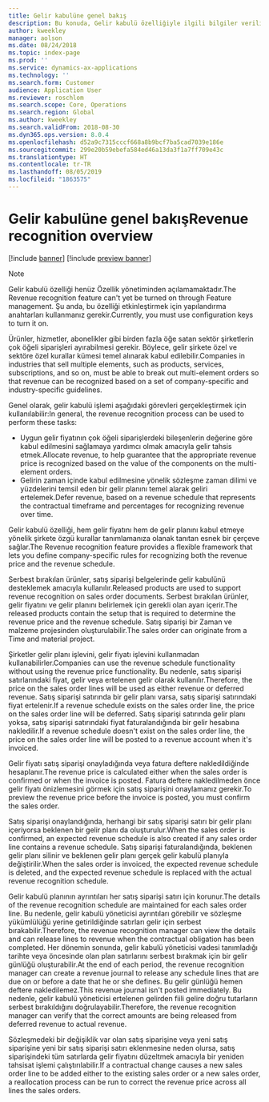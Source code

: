 ```yaml
---
title: Gelir kabulüne genel bakış
description: Bu konuda, Gelir kabulü özelliğiyle ilgili bilgiler verilir. Bu özellik, birden fazla öğe içeren siparişler için hem gelir fiyatını hem de gelir planını kabul etmeye yönelik şirkete özgü kurallar tanımlamanıza olanak tanıtan esnek bir çerçeve sağlar.
author: kweekley
manager: aolson
ms.date: 08/24/2018
ms.topic: index-page
ms.prod: ''
ms.service: dynamics-ax-applications
ms.technology: ''
ms.search.form: Customer
audience: Application User
ms.reviewer: roschlom
ms.search.scope: Core, Operations
ms.search.region: Global
ms.author: kweekley
ms.search.validFrom: 2018-08-30
ms.dyn365.ops.version: 8.0.4
ms.openlocfilehash: d52a9c7315cccf668a8b9bcf7ba5cad7039e186e
ms.sourcegitcommit: 299e20b59ebefa584ed46a13da3f1a7ff709e43c
ms.translationtype: HT
ms.contentlocale: tr-TR
ms.lasthandoff: 08/05/2019
ms.locfileid: "1863575"
---
```

# <a name="revenue-recognition-overview"></a><span data-ttu-id="ec0aa-104">Gelir kabulüne genel bakış</span><span class="sxs-lookup"><span data-stu-id="ec0aa-104">Revenue recognition overview</span></span>

[!include [banner](../includes/banner.md)]
[!include [preview banner](../includes/preview-banner.md)]

> [!NOTE]
> <span data-ttu-id="ec0aa-105">Gelir kabulü özelliği henüz Özellik yönetiminden açılamamaktadır.</span><span class="sxs-lookup"><span data-stu-id="ec0aa-105">The Revenue recognition feature can't yet be turned on through Feature management.</span></span> <span data-ttu-id="ec0aa-106">Şu anda, bu özelliği etkinleştirmek için yapılandırma anahtarları kullanmanız gerekir.</span><span class="sxs-lookup"><span data-stu-id="ec0aa-106">Currently, you must use configuration keys to turn it on.</span></span>

<span data-ttu-id="ec0aa-107">Ürünler, hizmetler, abonelikler gibi birden fazla öğe satan sektör şirketlerin çok öğeli siparişleri ayırabilmesi gerekir. Böylece, gelir şirkete özel ve sektöre özel kurallar kümesi temel alınarak kabul edilebilir.</span><span class="sxs-lookup"><span data-stu-id="ec0aa-107">Companies in industries that sell multiple elements, such as products, services, subscriptions, and so on, must be able to break out multi-element orders so that revenue can be recognized based on a set of company-specific and industry-specific guidelines.</span></span>

<span data-ttu-id="ec0aa-108">Genel olarak, gelir kabulü işlemi aşağıdaki görevleri gerçekleştirmek için kullanılabilir:</span><span class="sxs-lookup"><span data-stu-id="ec0aa-108">In general, the revenue recognition process can be used to perform these tasks:</span></span>

* <span data-ttu-id="ec0aa-109">Uygun gelir fiyatının çok öğeli siparişlerdeki bileşenlerin değerine göre kabul edilmesini sağlamaya yardımcı olmak amacıyla gelir tahsis etmek.</span><span class="sxs-lookup"><span data-stu-id="ec0aa-109">Allocate revenue, to help guarantee that the appropriate revenue price is recognized based on the value of the components on the multi-element orders.</span></span>
* <span data-ttu-id="ec0aa-110">Gelirin zaman içinde kabul edilmesine yönelik sözleşme zaman dilimi ve yüzdelerini temsil eden bir gelir planını temel alarak geliri ertelemek.</span><span class="sxs-lookup"><span data-stu-id="ec0aa-110">Defer revenue, based on a revenue schedule that represents the contractual timeframe and percentages for recognizing revenue over time.</span></span>

<span data-ttu-id="ec0aa-111">Gelir kabulü özelliği, hem gelir fiyatını hem de gelir planını kabul etmeye yönelik şirkete özgü kurallar tanımlamanıza olanak tanıtan esnek bir çerçeve sağlar.</span><span class="sxs-lookup"><span data-stu-id="ec0aa-111">The Revenue recognition feature provides a flexible framework that lets you define company-specific rules for recognizing both the revenue price and the revenue schedule.</span></span>

<span data-ttu-id="ec0aa-112">Serbest bırakılan ürünler, satış siparişi belgelerinde gelir kabulünü desteklemek amacıyla kullanılır.</span><span class="sxs-lookup"><span data-stu-id="ec0aa-112">Released products are used to support revenue recognition on sales order documents.</span></span> <span data-ttu-id="ec0aa-113">Serbest bırakılan ürünler, gelir fiyatını ve gelir planını belirlemek için gerekli olan ayarı içerir.</span><span class="sxs-lookup"><span data-stu-id="ec0aa-113">The released products contain the setup that is required to determine the revenue price and the revenue schedule.</span></span> <span data-ttu-id="ec0aa-114">Satış siparişi bir Zaman ve malzeme projesinden oluşturulabilir.</span><span class="sxs-lookup"><span data-stu-id="ec0aa-114">The sales order can originate from a Time and material project.</span></span>

<span data-ttu-id="ec0aa-115">Şirketler gelir planı işlevini, gelir fiyatı işlevini kullanmadan kullanabilirler.</span><span class="sxs-lookup"><span data-stu-id="ec0aa-115">Companies can use the revenue schedule functionality without using the revenue price functionality.</span></span> <span data-ttu-id="ec0aa-116">Bu nedenle, satış siparişi satırlarındaki fiyat, gelir veya ertelenen gelir olarak kullanılır.</span><span class="sxs-lookup"><span data-stu-id="ec0aa-116">Therefore, the price on the sales order lines will be used as either revenue or deferred revenue.</span></span> <span data-ttu-id="ec0aa-117">Satış siparişi satırında bir gelir planı varsa, satış siparişi satırındaki fiyat ertelenir.</span><span class="sxs-lookup"><span data-stu-id="ec0aa-117">If a revenue schedule exists on the sales order line, the price on the sales order line will be deferred.</span></span> <span data-ttu-id="ec0aa-118">Satış siparişi satırında gelir planı yoksa, satış siparişi satırındaki fiyat faturalandığında bir gelir hesabına nakledilir.</span><span class="sxs-lookup"><span data-stu-id="ec0aa-118">If a revenue schedule doesn't exist on the sales order line, the price on the sales order line will be posted to a revenue account when it's invoiced.</span></span>

<span data-ttu-id="ec0aa-119">Gelir fiyatı satış siparişi onayladığında veya fatura deftere nakledildiğinde hesaplanır.</span><span class="sxs-lookup"><span data-stu-id="ec0aa-119">The revenue price is calculated either when the sales order is confirmed or when the invoice is posted.</span></span> <span data-ttu-id="ec0aa-120">Fatura deftere nakledilmeden önce gelir fiyatı önizlemesini görmek için satış siparişini onaylamanız gerekir.</span><span class="sxs-lookup"><span data-stu-id="ec0aa-120">To preview the revenue price before the invoice is posted, you must confirm the sales order.</span></span>

<span data-ttu-id="ec0aa-121">Satış siparişi onaylandığında, herhangi bir satış siparişi satırı bir gelir planı içeriyorsa beklenen bir gelir planı da oluşturulur.</span><span class="sxs-lookup"><span data-stu-id="ec0aa-121">When the sales order is confirmed, an expected revenue schedule is also created if any sales order line contains a revenue schedule.</span></span> <span data-ttu-id="ec0aa-122">Satış siparişi faturalandığında, beklenen gelir planı silinir ve beklenen gelir planı gerçek gelir kabulü planıyla değiştirilir.</span><span class="sxs-lookup"><span data-stu-id="ec0aa-122">When the sales order is invoiced, the expected revenue schedule is deleted, and the expected revenue schedule is replaced with the actual revenue recognition schedule.</span></span>

<span data-ttu-id="ec0aa-123">Gelir kabulü planının ayrıntıları her satış siparişi satırı için korunur.</span><span class="sxs-lookup"><span data-stu-id="ec0aa-123">The details of the revenue recognition schedule are maintained for each sales order line.</span></span> <span data-ttu-id="ec0aa-124">Bu nedenle, gelir kabulü yöneticisi ayrıntıları görebilir ve sözleşme yükümlülüğü yerine getirildiğinde satırları gelir için serbest bırakabilir.</span><span class="sxs-lookup"><span data-stu-id="ec0aa-124">Therefore, the revenue recognition manager can view the details and can release lines to revenue when the contractual obligation has been completed.</span></span> <span data-ttu-id="ec0aa-125">Her dönemin sonunda, gelir kabulü yöneticisi vadesi tanımladığı tarihte veya öncesinde olan plan satırlarını serbest bırakmak için bir gelir günlüğü oluşturabilir.</span><span class="sxs-lookup"><span data-stu-id="ec0aa-125">At the end of each period, the revenue recognition manager can create a revenue journal to release any schedule lines that are due on or before a date that he or she defines.</span></span> <span data-ttu-id="ec0aa-126">Bu gelir günlüğü hemen deftere nakledilemez.</span><span class="sxs-lookup"><span data-stu-id="ec0aa-126">This revenue journal isn't posted immediately.</span></span> <span data-ttu-id="ec0aa-127">Bu nedenle, gelir kabulü yöneticisi ertelenen gelirden fiili gelire doğru tutarların serbest bırakıldığını doğrulayabilir.</span><span class="sxs-lookup"><span data-stu-id="ec0aa-127">Therefore, the revenue recognition manager can verify that the correct amounts are being released from deferred revenue to actual revenue.</span></span>

<span data-ttu-id="ec0aa-128">Sözleşmedeki bir değişiklik var olan satış siparişine veya yeni satış siparişine yeni bir satış siparişi satırı eklenmesine neden olursa, satış siparişindeki tüm satırlarda gelir fiyatını düzeltmek amacıyla bir yeniden tahsisat işlemi çalıştırılabilir.</span><span class="sxs-lookup"><span data-stu-id="ec0aa-128">If a contractual change causes a new sales order line to be added either to the existing sales order or a new sales order, a reallocation process can be run to correct the revenue price across all lines the sales orders.</span></span>
